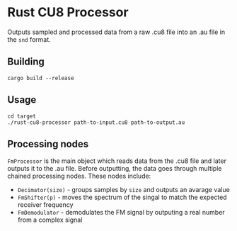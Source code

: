 # Rust CU8 Processor

Outputs sampled and processed data from a raw .cu8 file into an .au file in the `snd` format.

## Building

```
cargo build --release
```

## Usage

```
cd target
./rust-cu8-processor path-to-input.cu8 path-to-output.au
```

## Processing nodes

`FmProcessor` is the main object which reads data from the .cu8 file and later outputs it to the .au file.
Before outputting, the data goes through multiple chained processing nodes. These nodes include:

- `Decimator(size)` - groups samples by `size` and outputs an avarage value
- `FmShifter(p)` - moves the spectrum of the singal to match the expected receiver frequency
- `FmDemodulator` - demodulates the FM signal by outputing a real number from a complex signal
